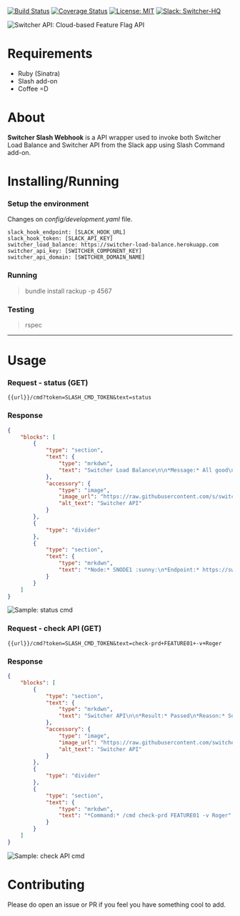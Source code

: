 [![Build Status](https://travis-ci.com/switcherapi/switcher-slash-webhook.svg?branch=master)](https://travis-ci.com/github/switcherapi/switcher-slash-webhook)
[![Coverage Status](https://coveralls.io/repos/github/switcherapi/switcher-slash-webhook/badge.svg?branch=master)](https://coveralls.io/github/switcherapi/switcher-slash-webhook?branch=master)
[![License: MIT](https://img.shields.io/badge/License-MIT-yellow.svg)](https://opensource.org/licenses/MIT)
[![Slack: Switcher-HQ](https://img.shields.io/badge/slack-@switcher/hq-blue.svg?logo=slack)](https://switcher-hq.slack.com/)

![Switcher API: Cloud-based Feature Flag API](https://github.com/switcherapi/switcherapi-assets/blob/master/logo/switcherapi_grey.png)

# Requirements  
- Ruby (Sinatra)
- Slash add-on
- Coffee =D

# About  
**Switcher Slash Webhook** is a API wrapper used to invoke both Switcher Load Balance and Switcher API from the Slack app using Slash Command add-on.

# Installing/Running

### Setup the environment
Changes on *config/development.yaml* file.
```
slack_hook_endpoint: [SLACK_HOOK_URL]
slack_hook_token: [SLACK_API_KEY]
switcher_load_balance: https://switcher-load-balance.herokuapp.com
switcher_api_key: [SWITCHER_COMPONENT_KEY]
switcher_api_domain: [SWITCHER_DOMAIN_NAME]
```

### Running
> bundle install
> rackup -p 4567

### Testing
> rspec


* * *


# Usage

### Request - status (GET)
```
{{url}}/cmd?token=SLASH_CMD_TOKEN&text=status
```
### Response
```json
{
    "blocks": [
        {
            "type": "section",
            "text": {
                "type": "mrkdwn",
                "text": "Switcher Load Balance\n\n*Message:* All good\n*Code:* 200\n"
            },
            "accessory": {
                "type": "image",
                "image_url": "https://raw.githubusercontent.com/s/switcherapi-assets/master/logo/switcher_mark_grey.png",
                "alt_text": "Switcher API"
            }
        },
        {
            "type": "divider"
        },
        {
            "type": "section",
            "text": {
                "type": "mrkdwn",
                "text": "*Node:* SNODE1 :sunny:\n*Endpoint:* https://switcher-api.herokuapp.com\n*Status:* online"
            }
        }
    ]
}
```
![Sample: status cmd](https://raw.githubusercontent.com/switcherapi/switcher-slash-webhook/master/asset/sample_status.jpg)

### Request - check API (GET)
```
{{url}}/cmd?token=SLASH_CMD_TOKEN&text=check-prd+FEATURE01+-v+Roger
```
### Response
```json
{
    "blocks": [
        {
            "type": "section",
            "text": {
                "type": "mrkdwn",
                "text": "Switcher API\n\n*Result:* Passed\n*Reason:* Success\n"
            },
            "accessory": {
                "type": "image",
                "image_url": "https://raw.githubusercontent.com/switcherapi/switcherapi-assets/master/logo/switcher_mark_grey.png",
                "alt_text": "Switcher API"
            }
        },
        {
            "type": "divider"
        },
        {
            "type": "section",
            "text": {
                "type": "mrkdwn",
                "text": "*Command:* /cmd check-prd FEATURE01 -v Roger"
            }
        }
    ]
}
```
![Sample: check API cmd](https://raw.githubusercontent.com/switcherapi/switcher-slash-webhook/master/asset/sample_checkapi.jpg)

# Contributing
Please do open an issue or PR if you feel you have something cool to add.